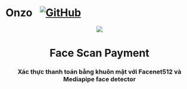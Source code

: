 # Onzo &nbsp; [![GitHub](https://img.shields.io/badge/GitHub-000000?logo=github&logoColor=white)](https://github.com/Onzo191)

<div align="center">
<img src="https://avatars.githubusercontent.com/u/128084942">

<h1 align="center">Face Scan Payment</h1>
<h3 align="center">Xác thực thanh toán bằng khuôn mặt với Facenet512 và Mediapipe face detector</h3>
